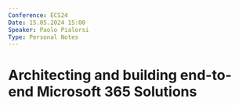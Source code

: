 ```yaml
---
Conference: ECS24
Date: 15.05.2024 15:00
Speaker: Paolo Pialorsi
Type: Personal Notes
---
```


# Architecting and building end-to-end Microsoft 365 Solutions

